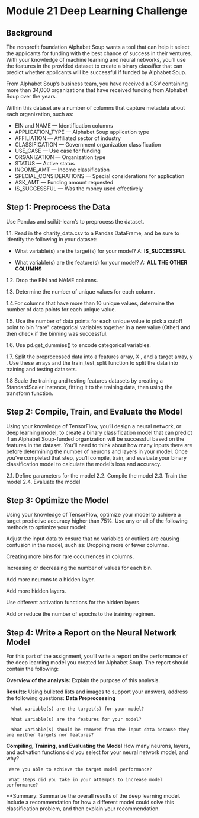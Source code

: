 # Module 21 Deep Learning Challenge

## Background

The nonprofit foundation Alphabet Soup wants a tool that can help it select the applicants for funding with the best chance of success in their ventures. With your knowledge of machine learning and neural networks, you’ll use the features in the provided dataset to create a binary classifier that can predict whether applicants will be successful if funded by Alphabet Soup.

From Alphabet Soup’s business team, you have received a CSV containing more than 34,000 organizations that have received funding from Alphabet Soup over the years.

Within this dataset are a number of columns that capture metadata about each organization, such as:

- EIN and NAME            — Identification columns
- APPLICATION_TYPE        — Alphabet Soup application type
- AFFILIATION             — Affiliated sector of industry
- CLASSIFICATION          — Government organization classification
- USE_CASE                — Use case for funding
- ORGANIZATION            — Organization type
- STATUS                  — Active status
- INCOME_AMT              — Income classification
- SPECIAL_CONSIDERATIONS  — Special considerations for application
- ASK_AMT                 — Funding amount requested
- IS_SUCCESSFUL           — Was the money used effectively

## Step 1: Preprocess the Data

Use Pandas and scikit-learn’s to preprocess the dataset.

1.1. Read in the  charity_data.csv  to a Pandas DataFrame, and be sure to identify the following in your dataset:

- What variable(s) are the target(s) for your model? A: **IS_SUCCESSFUL**

- What variable(s) are the feature(s) for your model? A: **ALL THE OTHER COLUMNS**

1.2. Drop the  EIN  and  NAME  columns.

1.3. Determine the number of unique values for each column.

1.4.For columns that have more than 10 unique values, determine the number of data points for each unique value.

1.5. Use the number of data points for each unique value to pick a cutoff point to bin "rare" categorical variables together in a new value (Other) and then check if the binning was successful.

1.6. Use  pd.get_dummies()  to encode categorical variables.

1.7. Split the preprocessed data into a features array,  X , and a target array,  y . Use these arrays and the  train_test_split  function to split the data into training and testing datasets.

1.8 Scale the training and testing features datasets by creating a StandardScaler instance, fitting it to the training data, then using the transform  function.

## Step 2: Compile, Train, and Evaluate the Model

Using your knowledge of TensorFlow, you’ll design a neural network, or deep learning model, to create a binary classification model that can predict if an Alphabet Soup-funded organization will be successful based on the features in the dataset. You’ll need to think about how many inputs there are before determining the number of neurons and layers in your model. Once you’ve completed that step, you’ll compile, train, and evaluate your binary classification model to calculate the model’s loss and accuracy.

2.1. Define parameters for the model
2.2. Compile the model
2.3. Train the model
2.4. Evaluate the model

## Step 3: Optimize the Model

Using your knowledge of TensorFlow, optimize your model to achieve a target predictive accuracy higher than 75%. Use any or all of the following methods to optimize your model:

  Adjust the input data to ensure that no variables or outliers are causing confusion in the model, such as:
  Dropping more or fewer columns.
  
  Creating more bins for rare occurrences in columns.
  
  Increasing or decreasing the number of values for each bin.
  
  Add more neurons to a hidden layer.
  
  Add more hidden layers.
  
  Use different activation functions for the hidden layers.
  
  Add or reduce the number of epochs to the training regimen.
  
## Step 4: Write a Report on the Neural Network Model

For this part of the assignment, you’ll write a report on the performance of the deep learning model you created for Alphabet Soup.
The report should contain the following:

  **Overview of the analysis:**
    Explain the purpose of this analysis.

  **Results:**
    Using bulleted lists and images to support your answers, address the following questions:
  **Data Preprocessing**
  
      What variable(s) are the target(s) for your model?
      
      What variable(s) are the features for your model?
      
      What variable(s) should be removed from the input data because they are neither targets nor features?
  **Compiling, Training, and Evaluating the Model**
     How many neurons, layers, and activation functions did you select for your neural network model, and why?

     Were you able to achieve the target model performance?
     
     What steps did you take in your attempts to increase model performance?

  **Summary:
    Summarize the overall results of the deep learning model. Include a recommendation for how a different model could solve this classification problem, and then     explain your recommendation.
